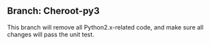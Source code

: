 ## Branch: Cheroot-py3

This branch will remove all Python2.x-related code, and make sure all changes will pass the unit test.  
